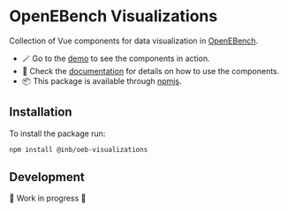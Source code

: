 # OpenEBench Visualizations

Collection of Vue components for data visualization in [OpenEBench](https://openebench.bsc.es/). 

- :magic_wand: Go to the [demo](https://inab.github.io/oeb-visualizations-demo/) to see the components in action.
- :open_book: Check the [documentation](https://inab.github.io/oeb-visualizations/) for details on how to use the components.
- :package: This package is available through [npmjs](https://www.npmjs.com/package/@inb/oeb-visualizations). 


## Installation

To install the package run: 

```bash
npm install @inb/oeb-visualizations
``` 

## Development 

🚧 Work in progress 🚧
